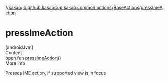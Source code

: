 //[kakao](../../../index.md)/[io.github.kakaocup.kakao.common.actions](../index.md)/[BaseActions](index.md)/[pressImeAction](press-ime-action.md)



# pressImeAction  
[androidJvm]  
Content  
open fun [pressImeAction](press-ime-action.md)()  
More info  


Presses IME action, if supported view is in focus

  



